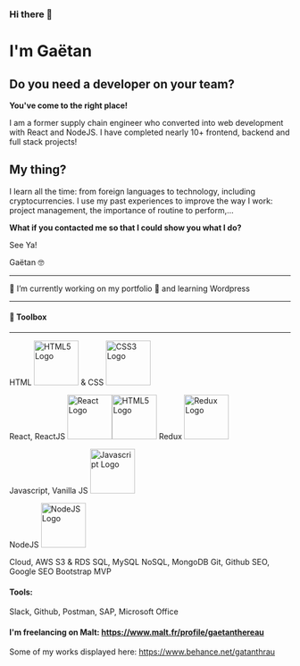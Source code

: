 ### Hi there 👋

# I'm Gaëtan

## Do you need a developer on your team? 

**You've come to the right place!**

I am a former supply chain engineer who converted into web development with React and NodeJS. I have completed nearly 10+ frontend, backend and full stack projects! 

## My thing?

I learn all the time: from foreign languages to technology, including cryptocurrencies. I use my past experiences to improve the way I work: project management, the importance of routine to perform,...

**What if you contacted me so that I could show you what I do?**

See Ya!

Gaëtan 🤓

------------------------------------------------


🔭 I’m currently working on my portfolio 🌱 and learning Wordpress

---

#### 🧰 Toolbox



---
HTML <img src="https://upload.wikimedia.org/wikipedia/commons/thumb/6/61/HTML5_logo_and_wordmark.svg/1024px-HTML5_logo_and_wordmark.svg.png" alt="HTML5 Logo" height="80"/> & CSS <img src="https://upload.wikimedia.org/wikipedia/commons/thumb/d/d5/CSS3_logo_and_wordmark.svg/langfr-800px-CSS3_logo_and_wordmark.svg.png" alt="CSS3 Logo" height="80"/>

React, ReactJS <img src="https://upload.wikimedia.org/wikipedia/commons/thumb/a/a7/React-icon.svg/langfr-1024px-React-icon.svg.png" alt="React Logo" height="80"/><img src="https://upload.wikimedia.org/wikipedia/commons/thumb/6/61/HTML5_logo_and_wordmark.svg/1024px-HTML5_logo_and_wordmark.svg.png" alt="HTML5 Logo" height="80"/>
Redux <img src="https://upload.wikimedia.org/wikipedia/commons/thumb/3/30/Redux_Logo.png/1920px-Redux_Logo.png" alt="Redux Logo" height="80"/>

Javascript, Vanilla JS <img src="https://upload.wikimedia.org/wikipedia/commons/thumb/9/99/Unofficial_JavaScript_logo_2.svg/1024px-Unofficial_JavaScript_logo_2.svg.png" alt="Javascript Logo" height="80"/>

NodeJS <img src="https://upload.wikimedia.org/wikipedia/commons/thumb/d/d9/Node.js_logo.svg/langfr-1920px-Node.js_logo.svg.png" alt="NodeJS Logo" height="80"/>

Cloud, AWS S3 & RDS
SQL, MySQL
NoSQL, MongoDB
Git, Github
SEO, Google SEO
Bootstrap
MVP

#### Tools:
Slack, Github, Postman, SAP, Microsoft Office

#### I'm freelancing on Malt: https://www.malt.fr/profile/gaetanthereau

Some of my works displayed here: https://www.behance.net/gatanthrau

<!--
**GT2020-go/GT2020-go** is a ✨ _special_ ✨ repository because its `README.md` (this file) appears on your GitHub profile.

Here are some ideas to get you started:

- 🔭 I’m currently working on ...
- 🌱 I’m currently learning ...
- 👯 I’m looking to collaborate on ...
- 🤔 I’m looking for help with ...
- 💬 Ask me about ...
- 📫 How to reach me: ...
- 😄 Pronouns: ...
- ⚡ Fun fact: ...
-->
